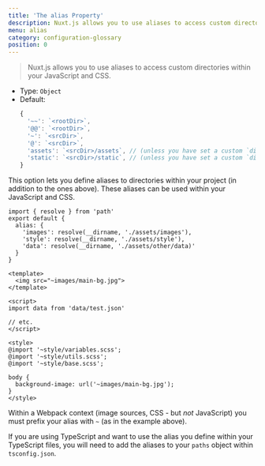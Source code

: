 ```yaml
---
title: 'The alias Property'
description: Nuxt.js allows you to use aliases to access custom directories within your JavaScript and CSS
menu: alias
category: configuration-glossary
position: 0
---
```


> Nuxt.js allows you to use aliases to access custom directories within your JavaScript and CSS.

- Type: `Object`
- Default:
  ```js
  {
    '~~': `<rootDir>`,
    '@@': `<rootDir>`,
    '~': `<srcDir>`,
    '@': `<srcDir>`,
    'assets': `<srcDir>/assets`, // (unless you have set a custom `dir.assets`)
    'static': `<srcDir>/static`, // (unless you have set a custom `dir.static`)
  }
  ```

This option lets you define aliases to directories within your project (in addition to the ones above). These aliases can be used within your JavaScript and CSS.

```js{}[nuxt.config.js]
import { resolve } from 'path'
export default {
  alias: {
    'images': resolve(__dirname, './assets/images'),
    'style': resolve(__dirname, './assets/style'),
    'data': resolve(__dirname, './assets/other/data)'
  }
}
```

```html{}[components/example.vue]
<template>
  <img src="~images/main-bg.jpg">
</template>

<script>
import data from 'data/test.json'

// etc.
</script>

<style>
@import '~style/variables.scss';
@import '~style/utils.scss';
@import '~style/base.scss';

body {
  background-image: url('~images/main-bg.jpg');
}
</style>
```

<base-alert type="warning">Within a Webpack context (image sources, CSS - but _not_ JavaScript) you must prefix your alias with `~` (as in the example above).</base-alert>

<base-alert type="info">If you are using TypeScript and want to use the alias you define within your TypeScript files, you will need to add the aliases to your `paths` object within `tsconfig.json`.</base-alert>
